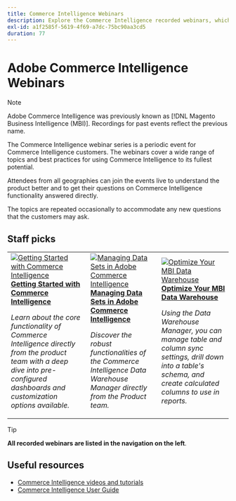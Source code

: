 ```yaml
---
title: Commerce Intelligence Webinars
description: Explore the Commerce Intelligence recorded webinars, which cover a wide range of topics and best practices for using Commerce Intelligence to its fullest potential.
exl-id: a1f2585f-5619-4f69-a7dc-75bc90aa3cd5
duration: 77
---
```

# Adobe Commerce Intelligence Webinars

>[!NOTE]
>
>Adobe Commerce Intelligence was previously known as [!DNL Magento Business Intelligence (MBI)]. Recordings for past events reflect the previous name.

The Commerce Intelligence webinar series is a periodic event for Commerce Intelligence customers. The webinars cover a wide range of topics and best practices for using Commerce Intelligence to its fullest potential. 

Attendees from all geographies can join the events live to understand the product better and to get their questions on Commerce Intelligence functionality answered directly. 

The topics are repeated occasionally to accommodate any new questions that the customers may ask.

## Staff picks

<table>
<tr>
  <td>
    <a href="https://experienceleague.adobe.com/docs/events/commerce-intelligence-webinar-recordings/2023/getting-started.html">
      <img alt="Getting Started with Commerce Intelligence" src="https://video.tv.adobe.com/v/3425736?format=jpeg" />
    </a>
     <div>
      <a href="https://experienceleague.adobe.com/docs/events/commerce-intelligence-webinar-recordings/2023/getting-started.html">
        <strong>Getting Started with Commerce Intelligence</strong>
      </a>
    </div>
    <p>
    <em>Learn about the core functionality of Commerce Intelligence directly from the product team with a deep dive into pre-configured dashboards and customization options available.</em>
    <p>
  </td>
  <td>
    <a href="https://experienceleague.corp.adobe.com/docs/events/commerce-intelligence-webinar-recordings/2024/manage-data-sets-adobe-commerce.html">
      <img alt="Managing Data Sets in Adobe Commerce Intelligence" src="https://video.tv.adobe.com/v/3427547?format=jpeg" />
    </a>
     <div>
      <a href="https://experienceleague.corp.adobe.com/docs/events/commerce-intelligence-webinar-recordings/2024/manage-data-sets-adobe-commerce.html">
        <strong>Managing Data Sets in Adobe Commerce Intelligence</strong>
      </a>
    </div>
    <p>
    <em>Discover the robust functionalities of the Commerce Intelligence Data Warehouse Manager directly from the Product team.</em>
    <p>
  </td>
   <td>
    <a href="https://experienceleague.adobe.com/docs/events/commerce-intelligence-webinar-recordings/2021/optimize-data-warehouse.html">
      <img alt="Optimize Your MBI Data Warehouse" src="https://video.tv.adobe.com/v/342562?format=jpeg" />
    </a>
     <div>
      <a href="https://experienceleague.adobe.com/docs/events/commerce-intelligence-webinar-recordings/2021/optimize-data-warehouse.html">
        <strong>Optimize Your MBI Data Warehouse</strong>
      </a>
    </div>
    <p>
    <em>Using the Data Warehouse Manager, you can manage table and column sync settings, drill down into a table's schema, and create calculated columns to use in reports.</em>
    <p>
  </td>
</tr>
</table>

>[!TIP]
>
>**All recorded webinars are listed in the navigation on the left**.

## Useful resources

- [Commerce Intelligence videos and tutorials](https://experienceleague.adobe.com/docs/commerce-learn/tutorials/mbi/filter-sets.html)
- [Commerce Intelligence User Guide](https://experienceleague.adobe.com/docs/commerce-business-intelligence/mbi/guide-overview.html)
